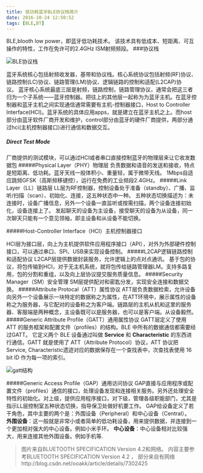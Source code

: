 ```yaml
---
title: 低功耗蓝牙BLE协议栈简介
date: 2016-10-24 12:50:52
tags: [BLE,BT]
---
```



BLE,blooth low power，即蓝牙低功耗技术。
该技术具有低成本、短距离、可互操作的特性，工作在免许可的2.4GHz ISM射频频段。
###协议栈

![BLE协议栈](http://upload-images.jianshu.io/upload_images/1806858-7bf1550dbb716f69.png?imageMogr2/auto-orient/strip%7CimageView2/2/w/1240)


<!-- more -->

蓝牙系统核心包括射频收发器，基带和协议栈。核心系统协议包括射频(RF)协议、链路控制(LC)协议、链路管理(LM)协议、逻辑链路的控制和适配(L2CAP)协议。 蓝牙核心系统最底三层是射频，链路控制，链路管理协议，通常会把这三者归为一个子系统——蓝牙控制器。把往上的其他层一起称为为蓝牙主机。在蓝牙控制器和蓝牙主机之间实现通信通常需要有主机-控制器接口，Host to Controller Interface(HCI)。蓝牙系统的具体应用apps，就是建立在蓝牙主机之上。而host部分由蓝牙软件厂商开发和维护，control部分由蓝牙的硬件厂商提供，两部分通过hci(主机控制器接口)进行通信和数据交互。

##### Direct Test Mode 
厂商提供的测试模块，可以通过HCI或者串口直接控制蓝牙的物理层来让它收发数据包
#####Physical Layer（PHY）物理层
负责数据和语音的发送和接收，特点是短距离、低功耗。蓝牙天线一般体积小、重量轻，属于微带天线。
1Mbps自适应跳频GFSK（高斯频移键控），运行在免费的工业频段2.4GHz。
#####Link Layer（LL）链路层
LL层为RF控制器，控制设备处于准备（standby）、广播、监听/扫描（scan）、初始化、连接，这五种状态中一种。
五种状态切换描述为：未连接时，设备广播信息，另外一个设备一直监听或按需扫描，两个设备连接初始化，设备连接上了。
发起聊天的设备为主设备，接受聊天的设备为从设备，同一次聊天只能有一个意见领袖，即主设备和从设备不能切换。

#####Host-Controller Interface（HCI）主机控制器接口

HCI层为接口层，向上为主机提供软件应用程序接口（API），对外为外部硬件控制接口，可以通过串口、SPI、USB来实现设备控制。
#####L2CAP逻辑链路控制和适配协议
L2CAP层提供数据封装服务，允许逻辑上的点对点通讯。
基于包的协议，将包传输到HCI，对于无主机系统，就将包传给链路管理器LM。支持多路复用，包的分割和重组，以及向上层协议提交服务质量信息。
#####Security Manager（SM）安全管理
SM层提供配对和密匙分发，实现安全连接和数据交换。
#####Attribute Protocal（ATT）属性协议
ATT层负责数据检索，允许设备向另外一个设备展示一块特定的数据称之为属性，在ATT环境中，展示属性的设备称之为服务器，与它配对的设备称之为客户端。链路层的主机从机和这里的服务器、客服端是两种概念，主设备既可以是服务器，也可以是客户端。从设备毅然。
#####Generic Attribute Profile（GATT）通用属性协议
GATT层定义了使用 ATT 的服务框架和配置文件（profiles）的结构。BLE 中所有的数据通信都需要经过GATT。
它定义两个 BLE 设备通过叫做 **Service** 和 **Characteristic** 的东西进行通信。GATT 就是使用了 ATT（Attribute Protocol）协议，ATT 协议把 Service, Characteristic遗迹对应的数据保存在一个查找表中，次查找表使用 16 bit ID 作为每一项的索引。


![gatt结构](http://upload-images.jianshu.io/upload_images/1806858-c13b1f25f4da4525.png?imageMogr2/auto-orient/strip%7CimageView2/2/w/1240)

#####Generic Access Profile（GAP）通用访问协议
GAP直接与应用程序或配置文件（profiles）通信的接口，处理设备发现和连接相关服务。另外还处理安全特性的初始化。对上级，提供应用程序接口，对下级，管理各级职能部门，尤其是指示LL层控制室五种状态切换，指导保卫处做好机要工作。
GAP给设备定义了若干角色，其中主要的两个是：外围设备（Peripheral）和中心设备（Central）。
**外围设备**：这一般就是非常小或者简单的低功耗设备，用来提供数据，并连接到一个更加相对强大的中心设备。例如小米手环。
**中心设备**：中心设备相对比较强大，用来连接其他外围设备。例如手机等.


>图片来自BLUETOOTH SPECIFICATION Version 4.2和网络。
内容主要参考BLUETOOTH SPECIFICATION Version 4.2 ，
部分来自有网络http://blog.csdn.net/ooakk/article/details/7302425

